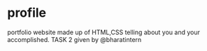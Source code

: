 # profile
portfolio website made up of HTML,CSS telling about you and your accomplished. TASK 2 given by @bharatintern
